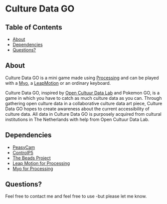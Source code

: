 
# Culture Data GO

## Table of Contents
- [About](#about)
- [Dependencies](#dependencies)
- [Questions?](#questions)

## About
Culture Data GO is a mini game made using [Processing](https://processing.org/) and can be played with a [Myo](https://www.myo.com/), a [LeapMotion](https://www.leapmotion.com/) or an ordinary keyboard.

Culture Data GO, inspired by [Open Cultuur Data Lab](http://www.opencultuurdata.nl/) and Pokemon GO, is a game in which you have to catch as much culture data as you can. Through gathering open culture data in a collaborative culture data art piece, Culture Data GO hopes to create awareness about the current accessibility of culture data. 
All data in Culture Data GO is purposely acquired from cultural institutions in The Netherlands with help from Open Cultuur Data Lab.

## Dependencies
- [PeasyCam](https://github.com/jdf/peasycam)
- [ControlP5](https://github.com/sojamo/controlp5)
- [The Beads Project](https://github.com/orsjb/beads)
- [Leap Motion for Processing](https://github.com/nok/leap-motion-processing)
- [Myo for Processing](https://github.com/nok/myo-processing)

## Questions?
Feel free to contact me and feel free to use -but please let me know.


